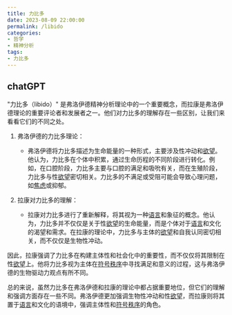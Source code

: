 ```yaml
---
title: 力比多
date: 2023-08-09 22:00:00
permalink: /libido
categories:
- 哲学
- 精神分析
tags:
- 力比多
---
```


## chatGPT
"力比多（libido）" 是弗洛伊德精神分析理论中的一个重要概念，而拉康是弗洛伊德理论的重要评论者和发展者之一。他们对力比多的理解存在一些区别，让我们来看看它们的不同之处。

1. 弗洛伊德的力比多理论：
    - 弗洛伊德将力比多描述为生命能量的一种形式，主要涉及性冲动和[欲望](/desire)。他认为，力比多在个体中积累，通过生命历程的不同阶段进行转化。例如，在口腔阶段，力比多主要与口腔的满足和吸吮有关，而在生殖阶段，力比多与性[欲望](/desire)密切相关。力比多的不满足或受阻可能会导致心理问题，如[焦虑](/anxiety)或抑郁。

2. 拉康对力比多的理解：
    - 拉康对力比多进行了重新解释，将其视为一种[语言](/language)和象征的概念。他认为，力比多并不仅仅是关于性[欲望](/desire)的生命能量，而是个体对于[语言](/language)和文化的渴望和需求。在拉康的理论中，力比多与主体的[欲望](/desire)和自我认同密切相关，而不仅仅是生物性冲动。

因此，拉康强调了力比多在构建主体性和社会化中的重要性，而不仅仅将其限制在性[欲望](/desire)上。他将力比多视为主体在[符号秩序](/symbolic)中寻找满足和意义的过程，这与弗洛伊德的生物驱动力观点有所不同。

总的来说，虽然力比多在弗洛伊德和拉康的理论中都占据重要地位，但它们的理解和强调方面存在一些不同。弗洛伊德更加强调生物性冲动和性[欲望](/desire)，而拉康则将其置于[语言](/language)和文化的语境中，强调主体性和[符号秩序](/symbolic)的角色。